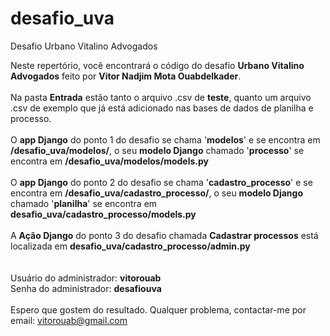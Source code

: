 # desafio_uva
Desafio Urbano Vitalino Advogados

Neste repertório, você encontrará o código do desafio <b>Urbano Vitalino Advogados</b> feito por <b>Vitor Nadjim Mota Ouabdelkader</b>.
<br><br>
Na pasta <b>Entrada</b> estão tanto o arquivo .csv de <b>teste</b>, quanto um arquivo .csv de exemplo que já está adicionado nas bases de dados de planilha e processo.
<br><br>
O <b>app Django</b> do ponto 1 do desafio se chama '<b>modelos</b>' e se encontra em <b>/desafio_uva/modelos/</b>,
o seu <b>modelo Django</b> chamado '<b>processo</b>' se encontra em <b>/desafio_uva/modelos/models.py</b>
<br><br>
O <b>app Django</b> do ponto 2 do desafio se chama '<b>cadastro_processo</b>' e se encontra em <b>/desafio_uva/cadastro_processo/</b>,
o seu <b>modelo Django</b> chamado '<b>planilha</b>' se encontra em <b>desafio_uva/cadastro_processo/models.py</b>
<br><br>
A <b>Ação Django</b> do ponto 3 do desafio chamada <b>Cadastrar processos</b> está localizada em <b>desafio_uva/cadastro_processo/admin.py</b>
<br><br><br>
Usuário do administrador: <b>vitorouab</b> 
<br>
Senha do administrador: <b>desafiouva</b>
<br><br>
Espero que gostem do resultado. Qualquer problema, contactar-me por email: vitorouab@gmail.com

